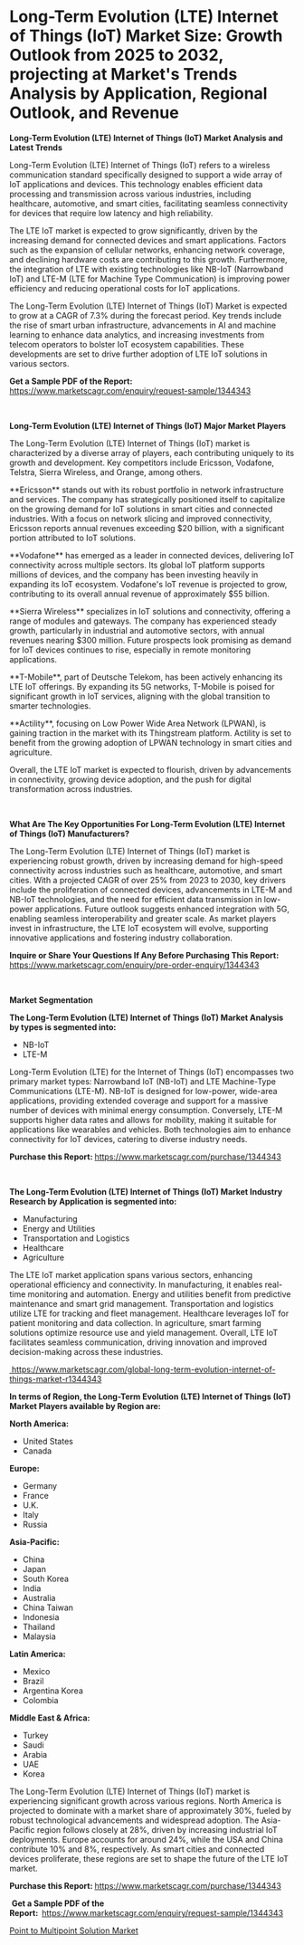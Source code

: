 <p><h1>Long-Term Evolution (LTE) Internet of Things (IoT) Market Size: Growth Outlook from 2025 to 2032, projecting at Market's Trends Analysis by Application, Regional Outlook, and Revenue</h1></p><p><strong>Long-Term Evolution (LTE) Internet of Things (IoT) Market Analysis and Latest Trends</strong></p>
<p><p>Long-Term Evolution (LTE) Internet of Things (IoT) refers to a wireless communication standard specifically designed to support a wide array of IoT applications and devices. This technology enables efficient data processing and transmission across various industries, including healthcare, automotive, and smart cities, facilitating seamless connectivity for devices that require low latency and high reliability.</p><p>The LTE IoT market is expected to grow significantly, driven by the increasing demand for connected devices and smart applications. Factors such as the expansion of cellular networks, enhancing network coverage, and declining hardware costs are contributing to this growth. Furthermore, the integration of LTE with existing technologies like NB-IoT (Narrowband IoT) and LTE-M (LTE for Machine Type Communication) is improving power efficiency and reducing operational costs for IoT applications.</p><p>The Long-Term Evolution (LTE) Internet of Things (IoT) Market is expected to grow at a CAGR of 7.3% during the forecast period. Key trends include the rise of smart urban infrastructure, advancements in AI and machine learning to enhance data analytics, and increasing investments from telecom operators to bolster IoT ecosystem capabilities. These developments are set to drive further adoption of LTE IoT solutions in various sectors.</p></p>
<p><strong>Get a Sample PDF of the Report:&nbsp;</strong> <a href="https://www.marketscagr.com/enquiry/request-sample/1344343?utm_campaign=1999&utm_medium=2&utm_source=Github&utm_content=ia&utm_term=15022025&utm_id=long-term-evolution-lte-internet-of-things-iot">https://www.marketscagr.com/enquiry/request-sample/1344343</a></p>
<p>&nbsp;</p>
<p><strong>Long-Term Evolution (LTE) Internet of Things (IoT) Major Market Players</strong></p>
<p><p>The Long-Term Evolution (LTE) Internet of Things (IoT) market is characterized by a diverse array of players, each contributing uniquely to its growth and development. Key competitors include Ericsson, Vodafone, Telstra, Sierra Wireless, and Orange, among others.</p><p>**Ericsson** stands out with its robust portfolio in network infrastructure and services. The company has strategically positioned itself to capitalize on the growing demand for IoT solutions in smart cities and connected industries. With a focus on network slicing and improved connectivity, Ericsson reports annual revenues exceeding $20 billion, with a significant portion attributed to IoT solutions.</p><p>**Vodafone** has emerged as a leader in connected devices, delivering IoT connectivity across multiple sectors. Its global IoT platform supports millions of devices, and the company has been investing heavily in expanding its IoT ecosystem. Vodafone's IoT revenue is projected to grow, contributing to its overall annual revenue of approximately $55 billion.</p><p>**Sierra Wireless** specializes in IoT solutions and connectivity, offering a range of modules and gateways. The company has experienced steady growth, particularly in industrial and automotive sectors, with annual revenues nearing $300 million. Future prospects look promising as demand for IoT devices continues to rise, especially in remote monitoring applications.</p><p>**T-Mobile**, part of Deutsche Telekom, has been actively enhancing its LTE IoT offerings. By expanding its 5G networks, T-Mobile is poised for significant growth in IoT services, aligning with the global transition to smarter technologies.</p><p>**Actility**, focusing on Low Power Wide Area Network (LPWAN), is gaining traction in the market with its Thingstream platform. Actility is set to benefit from the growing adoption of LPWAN technology in smart cities and agriculture.</p><p>Overall, the LTE IoT market is expected to flourish, driven by advancements in connectivity, growing device adoption, and the push for digital transformation across industries.</p></p>
<p>&nbsp;</p>
<p><strong>What Are The Key Opportunities For Long-Term Evolution (LTE) Internet of Things (IoT) Manufacturers?</strong></p>
<p><p>The Long-Term Evolution (LTE) Internet of Things (IoT) market is experiencing robust growth, driven by increasing demand for high-speed connectivity across industries such as healthcare, automotive, and smart cities. With a projected CAGR of over 25% from 2023 to 2030, key drivers include the proliferation of connected devices, advancements in LTE-M and NB-IoT technologies, and the need for efficient data transmission in low-power applications. Future outlook suggests enhanced integration with 5G, enabling seamless interoperability and greater scale. As market players invest in infrastructure, the LTE IoT ecosystem will evolve, supporting innovative applications and fostering industry collaboration.</p></p>
<p><strong>Inquire or Share Your Questions If Any Before Purchasing This Report:</strong> <a href="https://www.marketscagr.com/enquiry/pre-order-enquiry/1344343?utm_campaign=1999&utm_medium=2&utm_source=Github&utm_content=ia&utm_term=15022025&utm_id=long-term-evolution-lte-internet-of-things-iot">https://www.marketscagr.com/enquiry/pre-order-enquiry/1344343</a></p>
<p>&nbsp;</p>
<p><strong>Market Segmentation</strong></p>
<p><strong>The Long-Term Evolution (LTE) Internet of Things (IoT) Market Analysis by types is segmented into:</strong></p>
<p><ul><li>NB-IoT</li><li>LTE-M</li></ul></p>
<p><p>Long-Term Evolution (LTE) for the Internet of Things (IoT) encompasses two primary market types: Narrowband IoT (NB-IoT) and LTE Machine-Type Communications (LTE-M). NB-IoT is designed for low-power, wide-area applications, providing extended coverage and support for a massive number of devices with minimal energy consumption. Conversely, LTE-M supports higher data rates and allows for mobility, making it suitable for applications like wearables and vehicles. Both technologies aim to enhance connectivity for IoT devices, catering to diverse industry needs.</p></p>
<p><strong>Purchase this Report:&nbsp;</strong><a href="https://www.marketscagr.com/purchase/1344343?utm_campaign=1999&utm_medium=2&utm_source=Github&utm_content=ia&utm_term=15022025&utm_id=long-term-evolution-lte-internet-of-things-iot">https://www.marketscagr.com/purchase/1344343</a></p>
<p>&nbsp;</p>
<p><strong>The Long-Term Evolution (LTE) Internet of Things (IoT) Market Industry Research by Application is segmented into:</strong></p>
<p><ul><li>Manufacturing</li><li>Energy and Utilities</li><li>Transportation and Logistics</li><li>Healthcare</li><li>Agriculture</li></ul></p>
<p><p>The LTE IoT market application spans various sectors, enhancing operational efficiency and connectivity. In manufacturing, it enables real-time monitoring and automation. Energy and utilities benefit from predictive maintenance and smart grid management. Transportation and logistics utilize LTE for tracking and fleet management. Healthcare leverages IoT for patient monitoring and data collection. In agriculture, smart farming solutions optimize resource use and yield management. Overall, LTE IoT facilitates seamless communication, driving innovation and improved decision-making across these industries.</p></p>
<p><a href="https://www.marketscagr.com/global-long-term-evolution-internet-of-things-market-r1344343?utm_campaign=1999&utm_medium=2&utm_source=Github&utm_content=ia&utm_term=15022025&utm_id=long-term-evolution-lte-internet-of-things-iot">&nbsp;https://www.marketscagr.com/global-long-term-evolution-internet-of-things-market-r1344343</a></p>
<p><strong>In terms of Region, the Long-Term Evolution (LTE) Internet of Things (IoT) Market Players available by Region are:</strong></p>
<p>
    <p> <strong> North America: </strong>
        <ul>
            <li>United States</li>
            <li>Canada</li>
        </ul>
        </p> 
    <p> <strong> Europe: </strong>
        <ul>
            <li>Germany</li>
            <li>France</li>
            <li>U.K.</li>
            <li>Italy</li>
            <li>Russia</li>
        </ul>
        </p> 
    <p> <strong> Asia-Pacific: </strong>
        <ul>
            <li>China</li>
            <li>Japan</li>
            <li>South Korea</li>
            <li>India</li>
            <li>Australia</li>
            <li>China Taiwan</li>
            <li>Indonesia</li>
            <li>Thailand</li>
            <li>Malaysia</li>
        </ul>
        </p> 
    <p> <strong> Latin America: </strong>
        <ul>
            <li>Mexico</li>
            <li>Brazil</li>
            <li>Argentina Korea</li>
            <li>Colombia</li>
        </ul>
        </p> 
    <p> <strong> Middle East & Africa: </strong>
        <ul>
            <li>Turkey</li>
            <li>Saudi</li>
            <li>Arabia</li>
            <li>UAE</li>
            <li>Korea</li>
        </ul>
    </p>
    </p>
<p><p>The Long-Term Evolution (LTE) Internet of Things (IoT) market is experiencing significant growth across various regions. North America is projected to dominate with a market share of approximately 30%, fueled by robust technological advancements and widespread adoption. The Asia-Pacific region follows closely at 28%, driven by increasing industrial IoT deployments. Europe accounts for around 24%, while the USA and China contribute 10% and 8%, respectively. As smart cities and connected devices proliferate, these regions are set to shape the future of the LTE IoT market.</p></p>
<p><strong>Purchase this Report: </strong><a href="https://www.marketscagr.com/purchase/1344343?utm_campaign=1999&utm_medium=2&utm_source=Github&utm_content=ia&utm_term=15022025&utm_id=long-term-evolution-lte-internet-of-things-iot">https://www.marketscagr.com/purchase/1344343</a></p>
<p>&nbsp;<strong>Get a Sample PDF of the Report:&nbsp;&nbsp;</strong><a href="https://www.marketscagr.com/enquiry/request-sample/1344343?utm_campaign=1999&utm_medium=2&utm_source=Github&utm_content=ia&utm_term=15022025&utm_id=long-term-evolution-lte-internet-of-things-iot">https://www.marketscagr.com/enquiry/request-sample/1344343</a></p>
<p><strong></strong></p>
<p><p><a href="https://github.com/tamvrosiya/Market-Research-Report-List-6/blob/main/point-to-multipoint-solution-market.md?utm_campaign=1999&utm_medium=2&utm_source=Github&utm_content=ia&utm_term=15022025&utm_id=long-term-evolution-lte-internet-of-things-iot">Point to Multipoint Solution Market</a></p></p>